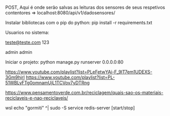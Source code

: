 POST, Aqui é onde serão salvas as leituras dos sensores de seus respetivos contentores => localhost:8080/api/v1/dadosensores/

Instalar bibliotecas com o pip do python:
pip install -r requirements.txt

Usuarios no sistema:

teste@teste.com
123

admin
admin

Iniciar o projeto:
python manage.py runserver 0.0.0.0:80

https://www.youtube.com/playlist?list=PLeFetwYAi-F_9lT7em1UDEXS-3Gm9hjrI
https://www.youtube.com/playlist?list=PL-51WBLyFTg0omnamUjL1TCVov7yDTRng

https://www.pensamentoverde.com.br/reciclagem/quais-sao-os-materiais-reciclaveis-e-nao-reciclaveis/

wsl echo "gormiti" ^| sudo -S service redis-server [start/stop]